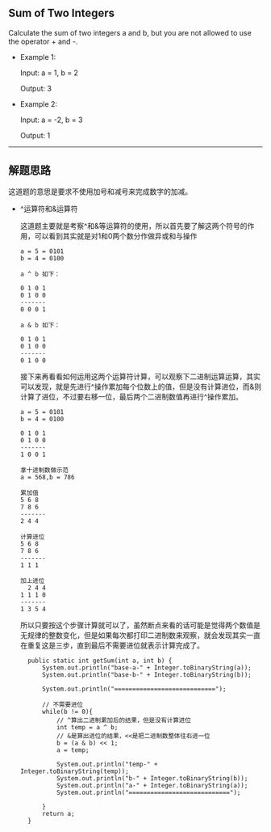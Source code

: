 ## Sum of Two Integers

Calculate the sum of two integers a and b, but you are not allowed to use the operator + and -.

- Example 1:

  Input: a = 1, b = 2

  Output: 3

- Example 2:

  Input: a = -2, b = 3

  Output: 1

---

## 解题思路

这道题的意思是要求不使用加号和减号来完成数字的加减。

- ^运算符和&运算符

  这道题主要就是考察^和&等运算符的使用，所以首先要了解这两个符号的作用，可以看到其实就是对1和0两个数分作做异或和与操作

  ```
  a = 5 = 0101
  b = 4 = 0100

  a ^ b 如下：

  0 1 0 1
  0 1 0 0
  -------
  0 0 0 1

  a & b 如下：

  0 1 0 1
  0 1 0 0
  -------
  0 1 0 0
  ```

  接下来再看看如何运用这两个运算符计算，可以观察下二进制运算运算，其实可以发现，就是先进行^操作累加每个位数上的值，但是没有计算进位，而&则计算了进位，不过要右移一位，最后两个二进制数值再进行^操作累加。

  ```
  a = 5 = 0101
  b = 4 = 0100

  0 1 0 1
  0 1 0 0
  -------
  1 0 0 1

  拿十进制数做示范
  a = 568,b = 786

  累加值
  5 6 8
  7 8 6
  -------
  2 4 4    

  计算进位
  5 6 8
  7 8 6
  -------
  1 1 1 

  加上进位
    2 4 4
  1 1 1 0
  -------
  1 3 5 4

  ```

  所以只要按这个步骤计算就可以了，虽然断点来看的话可能是觉得两个数值是无规律的整数变化，但是如果每次都打印二进制数来观察，就会发现其实一直在重复这是三步，直到最后不需要进位就表示计算完成了。

  ```
    public static int getSum(int a, int b) {
        System.out.println("base-a-" + Integer.toBinaryString(a));
        System.out.println("base-b-" + Integer.toBinaryString(b));

        System.out.println("============================");

        // 不需要进位
        while(b != 0){
            // ^算出二进制累加后的结果，但是没有计算进位
            int temp = a ^ b;
            // &是算出进位的结果，<<是把二进制数整体往右进一位
            b = (a & b) << 1;
            a = temp;

            System.out.println("temp-" + Integer.toBinaryString(temp));
            System.out.println("b-" + Integer.toBinaryString(b));
            System.out.println("a-" + Integer.toBinaryString(a));
            System.out.println("============================");

        }
        return a;
    }
  ```